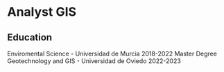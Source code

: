 # Analyst GIS

## Education
Enviromental Science - Universidad de Murcia 2018-2022
Master Degree Geotechnology and GIS - Universidad de Oviedo 2022-2023

